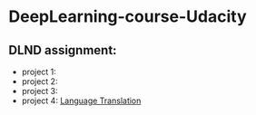 # DeepLearning-course-Udacity

## DLND assignment:
- project 1:
- project 2:
- project 3:
- project 4: [Language Translation](./proj4_seq2seq)
